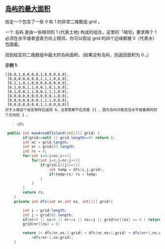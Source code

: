 ## [岛屿的最大面积](https://leetcode-cn.com/problems/max-area-of-island/)

给定一个包含了一些 0 和 1 的非空二维数组 grid 。

一个 岛屿 是由一些相邻的 1 (代表土地) 构成的组合，这里的「相邻」要求两个 1 必须在水平或者竖直方向上相邻。你可以假设 grid 的四个边缘都被 0（代表水）包围着。

找到给定的二维数组中最大的岛屿面积。(如果没有岛屿，则返回面积为 0 。)

**示例 1**:

```
[[0,0,1,0,0,0,0,1,0,0,0,0,0],
 [0,0,0,0,0,0,0,1,1,1,0,0,0],
 [0,1,1,0,1,0,0,0,0,0,0,0,0],
 [0,1,0,0,1,1,0,0,1,0,1,0,0],
 [0,1,0,0,1,1,0,0,1,1,1,0,0],
 [0,0,0,0,0,0,0,0,0,0,1,0,0],
 [0,0,0,0,0,0,0,1,1,1,0,0,0],
 [0,0,0,0,0,0,0,1,1,0,0,0,0]]
对于上面这个给定矩阵应返回 6。注意答案不应该是 11 ，因为岛屿只能包含水平或垂直的四个方向的 1 。
```

> dfs

```java
 public int maxAreaOfIsland(int[][] grid) {
        if(grid==null || grid.length==0) return 0;
        int nc = grid.length;
        int nr = grid[0].length;
        int rs = 0;
        for(int i=0;i<nc;i++){
            for(int j=0;j<nr;j++){
                if(grid[i][j]==1){
                    int temp = dfs(i,j,grid);
                    if(temp>rs) rs = temp;
                }
            }
        }
        return rs;
    }
    private int dfs(int nr,int ns, int[][] grid){

        int i = grid.length;
        int j = grid[0].length;
        if(nr<0 || ns<0 || nr>=i || ns>=j || grid[nr][ns] == 0 ) return 0;
        grid[nr][ns] = 0;

        return 1+ dfs(nr,ns-1,grid) + dfs(nr,ns+1,grid) + dfs(nr+1,ns,grid)
            +dfs(nr-1,ns,grid);
    }
```

